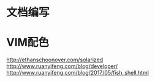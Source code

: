 # 文档编写
# VIM配色
http://ethanschoonover.com/solarized
http://www.ruanyifeng.com/blog/developer/
http://www.ruanyifeng.com/blog/2017/05/fish_shell.html
